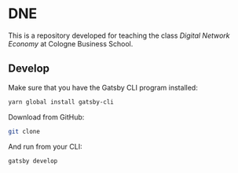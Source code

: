 # DNE

This is a repository developed for teaching the class _Digital Network Economy_ at Cologne Business School.

## Develop

Make sure that you have the Gatsby CLI program installed:
```sh
yarn global install gatsby-cli
```

Download from GitHub:
```sh
git clone 
```

And run from your CLI:
```sh
gatsby develop
```
